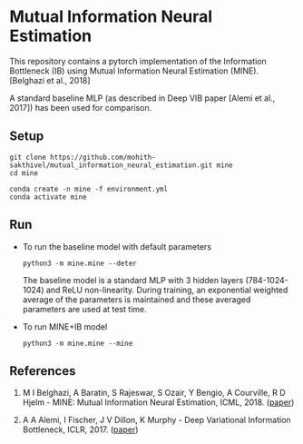 # Mutual Information Neural Estimation

This repository contains a pytorch implementation of the Information Bottleneck (IB) using Mutual Information Neural Estimation (MINE). [Belghazi et al., 2018]

A standard baseline MLP (as described in Deep VIB paper [Alemi et al., 2017]) has been used for comparison.

## Setup

```
git clone https://github.com/mohith-sakthivel/mutual_information_neural_estimation.git mine
cd mine

conda create -n mine -f environment.yml
conda activate mine
```

## Run
* To run the baseline model with default parameters
    ```
    python3 -m mine.mine --deter
    ```

    The baseline model is a standard MLP with 3 hidden layers (784-1024-1024) and ReLU non-linearity. During training, an exponential weighted average of the parameters is maintained and these averaged parameters are used at test time.


* To run MINE+IB model
    ```
    python3 -m mine.mine --mine
    ```



## References
1. M I Belghazi, A Baratin, S Rajeswar, S Ozair, Y Bengio, A Courville, R D Hjelm - MINE: Mutual Information Neural Estimation, ICML, 2018. ([paper](https://arxiv.org/abs/1801.04062))

2. A A Alemi, I Fischer, J V Dillon, K Murphy - Deep Variational Information Bottleneck, ICLR, 2017. ([paper](https://arxiv.org/abs/1612.00410))